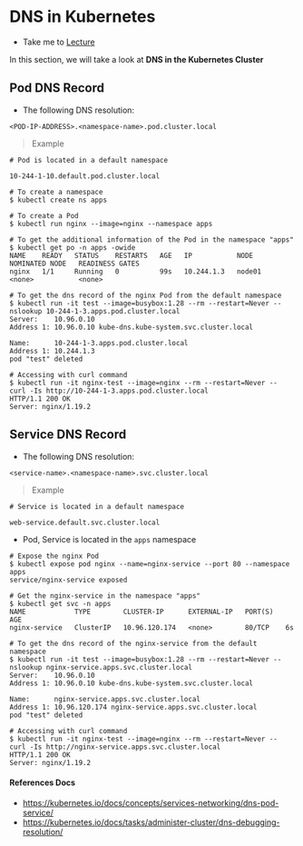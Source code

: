 # DNS in Kubernetes

  - Take me to [Lecture](https://kodekloud.com/courses/certified-kubernetes-administrator-with-practice-tests/lectures/9808287)

In this section, we will take a look at **DNS in the Kubernetes Cluster**

## Pod DNS Record

- The following DNS resolution:

```
<POD-IP-ADDRESS>.<namespace-name>.pod.cluster.local
```
> Example
```
# Pod is located in a default namespace

10-244-1-10.default.pod.cluster.local
```

```
# To create a namespace
$ kubectl create ns apps

# To create a Pod
$ kubectl run nginx --image=nginx --namespace apps

# To get the additional information of the Pod in the namespace "apps"
$ kubectl get po -n apps -owide
NAME    READY   STATUS    RESTARTS   AGE   IP           NODE     NOMINATED NODE   READINESS GATES
nginx   1/1     Running   0          99s   10.244.1.3   node01   <none>           <none>

# To get the dns record of the nginx Pod from the default namespace
$ kubectl run -it test --image=busybox:1.28 --rm --restart=Never -- nslookup 10-244-1-3.apps.pod.cluster.local
Server:    10.96.0.10
Address 1: 10.96.0.10 kube-dns.kube-system.svc.cluster.local

Name:      10-244-1-3.apps.pod.cluster.local
Address 1: 10.244.1.3
pod "test" deleted

# Accessing with curl command
$ kubectl run -it nginx-test --image=nginx --rm --restart=Never -- curl -Is http://10-244-1-3.apps.pod.cluster.local
HTTP/1.1 200 OK
Server: nginx/1.19.2

```

## Service DNS Record

- The following DNS resolution:

```
<service-name>.<namespace-name>.svc.cluster.local
```
> Example
```
# Service is located in a default namespace

web-service.default.svc.cluster.local
```
- Pod, Service is located in the `apps` namespace

```
# Expose the nginx Pod
$ kubectl expose pod nginx --name=nginx-service --port 80 --namespace apps
service/nginx-service exposed

# Get the nginx-service in the namespace "apps"
$ kubectl get svc -n apps
NAME            TYPE        CLUSTER-IP      EXTERNAL-IP   PORT(S)   AGE
nginx-service   ClusterIP   10.96.120.174   <none>        80/TCP    6s

# To get the dns record of the nginx-service from the default namespace
$ kubectl run -it test --image=busybox:1.28 --rm --restart=Never -- nslookup nginx-service.apps.svc.cluster.local
Server:    10.96.0.10
Address 1: 10.96.0.10 kube-dns.kube-system.svc.cluster.local

Name:      nginx-service.apps.svc.cluster.local
Address 1: 10.96.120.174 nginx-service.apps.svc.cluster.local
pod "test" deleted

# Accessing with curl command
$ kubectl run -it nginx-test --image=nginx --rm --restart=Never -- curl -Is http://nginx-service.apps.svc.cluster.local
HTTP/1.1 200 OK
Server: nginx/1.19.2

```



#### References Docs

- https://kubernetes.io/docs/concepts/services-networking/dns-pod-service/
- https://kubernetes.io/docs/tasks/administer-cluster/dns-debugging-resolution/